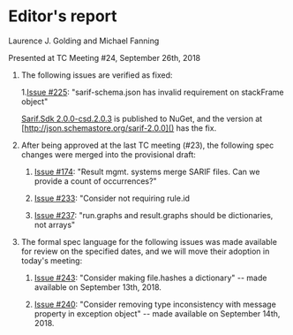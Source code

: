 # Editor's report

Laurence J. Golding and Michael Fanning

Presented at TC Meeting #24, September 26th, 2018

1. The following issues are verified as fixed:

    1.[Issue #225](https://github.com/oasis-tcs/sarif-spec/issues/225): "sarif-schema.json has invalid requirement on stackFrame object"

    [Sarif.Sdk 2.0.0-csd.2.0.3](https://www.nuget.org/packages/Sarif.Sdk/2.0.0-csd.1.0.3) is published to NuGet, and the version at [http://json.schemastore.org/sarif-2.0.0]() has the fix.

1. After being approved at the last TC meeting (#23), the following spec changes were merged into the provisional draft:

    1. [Issue #174](https://github.com/oasis-tcs/sarif-spec/issues/174): "Result mgmt. systems merge SARIF files. Can we provide a count of occurrences?"

    1. [Issue #233](https://github.com/oasis-tcs/sarif-spec/issues/233): "Consider not requiring rule.id

    1. [Issue #237](https://github.com/oasis-tcs/sarif-spec/issues/237): "run.graphs and result.graphs should be dictionaries, not arrays"

1. The formal spec language for the following issues was made available for review on the specified dates, and we will move their adoption in today's meeting:

    1. [Issue #243](https://github.com/oasis-tcs/sarif-spec/issues/243): "Consider making file.hashes a dictionary" -- made available on September 13th, 2018.

    1. [Issue #240](https://github.com/oasis-tcs/sarif-spec/issues/240): "Consider removing type inconsistency with message property in exception object" -- made available on September 14th, 2018.
